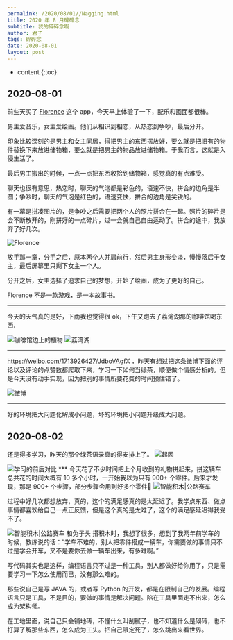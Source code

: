 ```yaml
---
permalink: /2020/08/01//Nagging.html
title: 2020 年 8 月碎碎念
subtitle: 我的碎碎念啊
author: 君子
tags: 碎碎念
date: 2020-08-01
layout: post
---
```

* content
{:toc}

## 2020-08-01
前些天买了 [Florence](https://apps.apple.com/cn/app/florence/id1297430468) 这个 app，今天早上体验了一下，配乐和画面都很棒。

男主爱音乐，女主爱绘画。他们从相识到相恋，从热恋到争吵，最后分开。

印象比较深刻的是男主和女主同居，得把男主的东西摆放好，要么就是把旧有的物件替换下来放进储物箱，要么就是把男主的物品放进储物箱。于我而言，这就是入侵生活了。

最后男主搬出的时候，一点一点把东西收拾到储物箱，感觉真的有点难受。

聊天也很有意思，热恋时，聊天的气泡都是彩色的，语速不快，拼合的边角是半圆；争吵时，聊天的气泡是红色的，语速变快，拼合的边角是尖锐的。

有一幕是拼凑图片的，是争吵之后需要把两个人的照片拼合在一起。照片的碎片是会不断散开的，刚拼好的一点碎片，过一会就自己自由运动了。拼合的途中，我放弃了好几次。

<img data-src="https://img.lbjheiheihei.xyz/FieyjTU2Jp6QGhK0G6QuUaEbhvbk" class="lazyload"  alt="Florence" title="Florence">

放手那一章，分手之后，原本两个人并肩前行，然后男主身形变淡，慢慢落后于女主，最后屏幕里只剩下女主一个人。

分开之后，女主选择了追求自己的梦想，开始了绘画，成为了更好的自己。

Florence 不是一款游戏，是一本故事书。

***
今天的天气真的是好，下雨我也觉得很 ok，下午又跑去了荔湾湖那的咖啡馆喝东西.

<img data-src="https://img.lbjheiheihei.xyz/FmHIsyp277lNqm2crdfMJMaAWBzp" class="lazyload"  alt="咖啡馆边上的植物" title="咖啡馆边上的植物">

<img data-src="https://img.lbjheiheihei.xyz/FtZeum2PKy-gF8iY9ZNkOexeLrfi" class="lazyload"  alt="荔湾湖" title="荔湾湖">

***
<https://weibo.com/1713926427/JdboVAgfX> ，昨天有想过把这条微博下面的评论以及评论的点赞数都爬取下来，学习一下如何当绿茶，顺便做个情感分析的。但是今天没有动手实现，因为把别的事情所要花费的时间预估错了。

<img data-src="https://img.lbjheiheihei.xyz/FquGCzcJD7oaOwzuHC0J1NH3aQf9" class="lazyload"  alt="微博" title="微博">

***
好的环境把大问题化解成小问题，坏的环境把小问题升级成大问题。 ​​​

## 2020-08-02
还是得多学习，昨天的那个绿茶语录真的得安排上了。
<img data-src="https://img.lbjheiheihei.xyz/FpgSQSE3asUKHQjCrdxXC04XbISm" class="lazyload"  alt="起因" title="起因">

<img data-src="https://img.lbjheiheihei.xyz/Fnf1rl4YQE8Y40M952Et_6aaiyDC" class="lazyload"  alt="学习的前后对比" title="学习的前后对比">
***
今天花了不少时间把上个月收到的礼物拼起来，拼这辆车总共花的时间大概有 10 多个小时，一开始我以为只有 900+ 个零件。后来才发现，那是 900+ 个步骤，部分步骤会用到好多个零件🤣



<img data-src="https://img.lbjheiheihei.xyz/FnUmac2UdIgtHzo9hJQRRkEhk9xQ" class="lazyload"  alt="智能积木|公路赛车" title="智能积木|公路赛车">

过程中好几次都想放弃，真的，这个的满足感真的是太延迟了。我学点东西、做点事情都喜欢给自己一点正反馈，但是这个真的是太难了，这个的满足感延迟得我受不了。

<img data-src="https://img.lbjheiheihei.xyz/FjDYnpsGH0XE0TyXoNGrWAx7O2qF" class="lazyload"  alt="智能积木|公路赛车 和兔子头" title="智能积木|公路赛车 和兔子头">
搭积木时，我想了很多，想到了我两年前学车的时候，教练说的话：“学车不难的，别人把零件搭成一辆车，你需要做的事情只不过是学会开车，又不是要你去做一辆车出来，有多难啊。”

写代码其实也是这样，编程语言只不过是一种工具，别人都做好给你用了，只是需要学习一下怎么使用而已，没有那么难的。

那些说自己是写 JAVA 的，或者写 Python 的开发，都是在限制自己的发展。编程语言只是工具，不是目的，要做的事情是解决问题。陷在工具里面走不出来，怎么成为架构师。

在工地里面，说自己只会铺地砖，不懂什么叫刮腻子，也不知道什么是砌砖，也不打算了解那些东西，怎么成为工头。把自己限定死了，怎么跳出来看世界。

